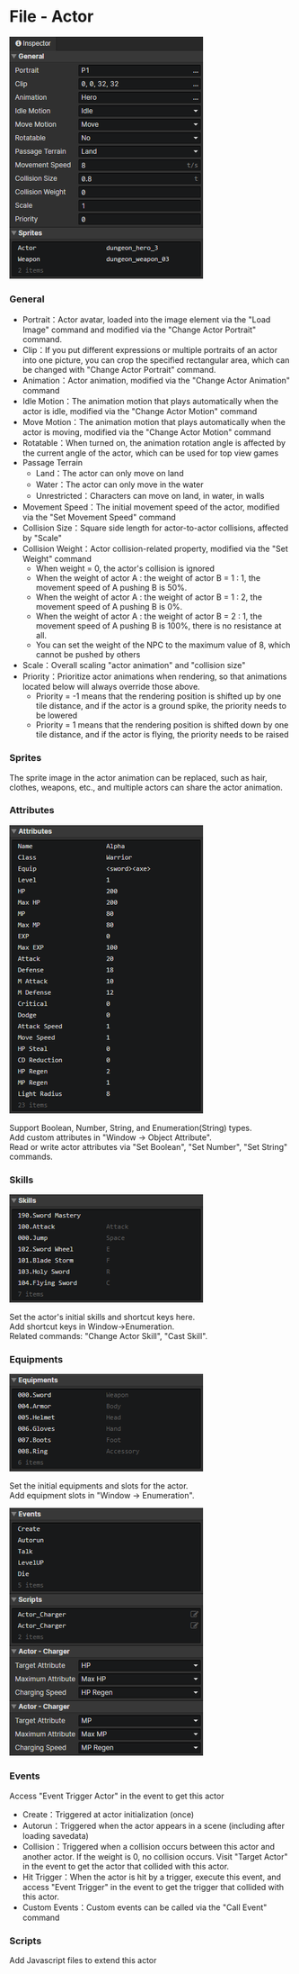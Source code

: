 # File - Actor

![](img/file-actor-1.png)

### General

- Portrait：Actor avatar, loaded into the image element via the "Load Image" command and modified via the "Change Actor Portrait" command.
- Clip：If you put different expressions or multiple portraits of an actor into one picture, you can crop the specified rectangular area, which can be changed with "Change Actor Portrait" command.
- Animation：Actor animation, modified via the "Change Actor Animation" command
- Idle Motion：The animation motion that plays automatically when the actor is idle, modified via the "Change Actor Motion" command
- Move Motion：The animation motion that plays automatically when the actor is moving, modified via the "Change Actor Motion" command
- Rotatable：When turned on, the animation rotation angle is affected by the current angle of the actor, which can be used for top view games
- Passage Terrain
  - Land：The actor can only move on land
  - Water：The actor can only move in the water
  - Unrestricted：Characters can move on land, in water, in walls
- Movement Speed：The initial movement speed of the actor, modified via the "Set Movement Speed" command
- Collision Size：Square side length for actor-to-actor collisions, affected by "Scale"
- Collision Weight：Actor collision-related property, modified via the "Set Weight" command
  - When weight = 0, the actor's collision is ignored
  - When the weight of actor A : the weight of actor B = 1 : 1, the movement speed of A pushing B is 50%.
  - When the weight of actor A : the weight of actor B = 1 : 2, the movement speed of A pushing B is 0%.
  - When the weight of actor A : the weight of actor B = 2 : 1, the movement speed of A pushing B is 100%, there is no resistance at all.
  - You can set the weight of the NPC to the maximum value of 8, which cannot be pushed by others
- Scale：Overall scaling "actor animation" and "collision size"
- Priority：Prioritize actor animations when rendering, so that animations located below will always override those above.
  - Priority = -1 means that the rendering position is shifted up by one tile distance, and if the actor is a ground spike, the priority needs to be lowered
  - Priority = 1 means that the rendering position is shifted down by one tile distance, and if the actor is flying, the priority needs to be raised

### Sprites

The sprite image in the actor animation can be replaced, such as hair, clothes, weapons, etc., and multiple actors can share the actor animation.

### Attributes

![](img/file-actor-2.png)

Support Boolean, Number, String, and Enumeration(String) types.  
Add custom attributes in "Window -> Object Attribute".  
Read or write actor attributes via "Set Boolean", "Set Number", "Set String" commands.

### Skills

![](img/file-actor-3.png)

Set the actor's initial skills and shortcut keys here.  
Add shortcut keys in Window->Enumeration.  
Related commands: "Change Actor Skill", "Cast Skill".

### Equipments

![](img/file-actor-4.png)

Set the initial equipments and slots for the actor.  
Add equipment slots in "Window -> Enumeration".

![](img/file-actor-5.png)

### Events

Access "Event Trigger Actor" in the event to get this actor

- Create：Triggered at actor initialization (once)
- Autorun：Triggered when the actor appears in a scene (including after loading savedata)
- Collision：Triggered when a collision occurs between this actor and another actor. If the weight is 0, no collision occurs. Visit "Target Actor" in the event to get the actor that collided with this actor.
- Hit Trigger：When the actor is hit by a trigger, execute this event, and access "Event Trigger" in the event to get the trigger that collided with this actor.
- Custom Events：Custom events can be called via the "Call Event" command

### Scripts

Add Javascript files to extend this actor